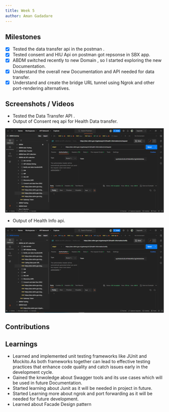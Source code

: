 ```yaml
---
title: Week 5
author: Aman Gadadare
---
```

## Milestones

- [x] Tested the data transfer api in the postman .
- [x] Tested consent and HIU Api on postman got repsonse in SBX app.
- [x] ABDM switched recently to new Domain , so I started exploring the new Documentation.
- [x] Understand the overall new Documentation and API needed for data transfer.
- [x] Understand and create the bridge URL tunnel using Ngrok and other port-rendering alternatives.
## Screenshots / Videos 
- Tested the Data Transfer API .
- Output of  Consent req api for Health Data transfer.

![ Health Data with CM   ](https://github.com/AmanGadadare/c4gt-milestones/blob/C4GT-Milestones-DT-ABDM-%5D/assets/healthdata.PNG?raw=true)

- Output of Health Info api.

![ Health Info   ](https://github.com/AmanGadadare/c4gt-milestones/blob/C4GT-Milestones-DT-ABDM-%5D/assets/Healthinfo.PNG?raw=true)
## Contributions

## Learnings
- Learned and implemented unit testing frameworks like JUnit and Mockito.As both frameworks together can lead to effective testing practices that enhance code quality and catch issues early in the development cycle.
- Gained the knwoledge about Swagger tools and its use cases which will be used in future Documentation.
- Started learning about Junit as it will be needed in project in future.
- Started Learning more about ngrok and port forwarding as it will be needed for future development.
- Learned  about Facade Design pattern




